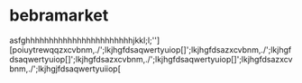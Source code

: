 # bebramarket
asfghhhhhhhhhhhhhhhhhhhhhhhjkkl;l;'\'\][poiuytrewqqzxcvbnm,./\';lkjhgfdsaqwertyuiop[]\';lkjhgfdsazxcvbnm,./\';lkjhgfdsaqwertyuiop[]\';lkjhgfdsazxcvbnm,./\';lkjhgfdsaqwertyuiop[]\';lkjhgfdsazxcvbnm,./'\;lkjhgjfdsaqwertyuiiop[
